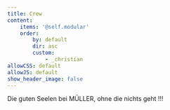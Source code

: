 ```yaml
---
title: Crew
content:
    items: '@self.modular'
    order:
        by: default
        dir: asc
        custom:
            - _christian
allowCSS: default
allowJS: default
show_header_image: false
---
```


Die guten Seelen bei MÜLLER, ohne die nichts geht !!!
